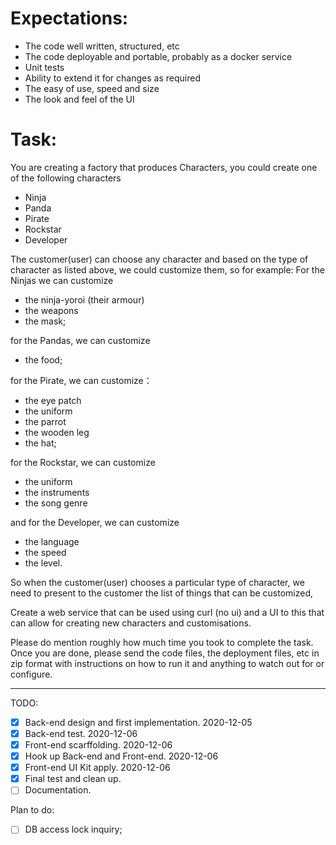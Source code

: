 # Expectations:
* The code well written, structured, etc
* The code deployable and portable, probably as a docker service
* Unit tests
* Ability to extend it for changes as required
* The easy of use, speed and size
* The look and feel of the UI

# Task:
You are creating a factory that produces Characters, you could create one of the following characters
* Ninja 
* Panda 
* Pirate 
* Rockstar 
* Developer 

The customer(user) can choose any character and based on the type of character as listed above, 
we could customize them, so for example: 
For the Ninjas we can customize 
- the ninja-yoroi (their armour) 
- the weapons 
- the mask; 

for the Pandas, we can customize 
- the food;

for the Pirate, we can customize：
 - the eye patch
 - the uniform 
 - the parrot 
 - the wooden leg 
 - the hat;
 
 for the Rockstar, we can customize 
 - the uniform 
 - the instruments 
 - the song genre 
 
 and for the Developer, we can customize 
 - the language 
 - the speed 
 - the level. 
 
So when the customer(user) chooses a particular type of character, we need to present to the 
customer the list of things that can be customized,

Create a web service that can be used using curl (no ui) and a UI to this that can allow for 
creating new characters and customisations. 

Please do mention roughly how much time you took to complete the task. Once you are done, 
please send the code files, the deployment files, etc in zip format with instructions on how 
to run it and anything to watch out for or configure.

------------------------------------------------------------------------------------------------
TODO:
- [x] Back-end design and first implementation. 2020-12-05
- [x] Back-end test. 2020-12-06
- [x] Front-end scarffolding. 2020-12-06
- [x] Hook up Back-end and Front-end. 2020-12-06
- [x] Front-end UI Kit apply. 2020-12-06
- [x] Final test and clean up.
- [ ] Documentation.

Plan to do:
- [ ] DB access lock inquiry;




